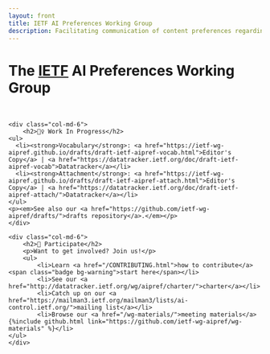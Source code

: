```yaml
---
layout: front
title: IETF AI Preferences Working Group
description: Facilitating communication of content preferences regarding AI training and related activities
---
```


<div class="container">
<div class="row">

  <div class="col-lg-8">
    <h1>The <a href="http://www.ietf.org/">IETF</a> <strong>AI Preferences Working Group</strong></h1>
  </div>
  <div class="col-lg-4"></div>

</div>

<div class="row">
  <div class="col">&nbsp;</div>
</div>

<div class="row">
	
	<div class="col-md-6">
		<h2>👷‍♀️ Work In Progress</h2>
    <ul>
      <li><strong>Vocabulary</strong>: <a href="https://ietf-wg-aipref.github.io/drafts/draft-ietf-aipref-vocab.html">Editor's Copy</a> | <a href="https://datatracker.ietf.org/doc/draft-ietf-aipref-vocab">Datatracker</a></li>
      <li><strong>Attachment</strong>: <a href="https://ietf-wg-aipref.github.io/drafts/draft-ietf-aipref-attach.html">Editor's Copy</a> | <a href="https://datatracker.ietf.org/doc/draft-ietf-aipref-attach/">Datatracker</a></li>
    </ul>
    <p><em>See also our <a href="https://github.com/ietf-wg-aipref/drafts/">drafts repository</a>.</em></p>
	</div>

	<div class="col-md-6">
		<h2>👋 Participate</h2>
		<p>Want to get involved? Join us!</p>
		<ul>
			<li>Learn <a href="/CONTRIBUTING.html">how to contribute</a> <span class="badge bg-warning">start here</span></li>
			<li>See our <a href="http://datatracker.ietf.org/wg/aipref/charter/">charter</a></li>
			<li>Catch up on our <a href="https://mailman3.ietf.org/mailman3/lists/ai-control.ietf.org/">mailing list</a></li>
			<li>Browse our <a href="/wg-materials/">meeting materials</a> {%include github.html link="https://github.com/ietf-wg-aipref/wg-materials" %}</li>
    </ul>
	</div>

</div>
</div>
